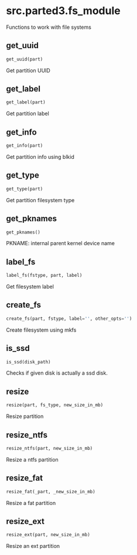 <h1 id="src.parted3.fs_module">src.parted3.fs_module</h1>

Functions to work with file systems
<h2 id="src.parted3.fs_module.get_uuid">get_uuid</h2>

```python
get_uuid(part)
```
Get partition UUID
<h2 id="src.parted3.fs_module.get_label">get_label</h2>

```python
get_label(part)
```
Get partition label
<h2 id="src.parted3.fs_module.get_info">get_info</h2>

```python
get_info(part)
```
Get partition info using blkid
<h2 id="src.parted3.fs_module.get_type">get_type</h2>

```python
get_type(part)
```
Get partition filesystem type
<h2 id="src.parted3.fs_module.get_pknames">get_pknames</h2>

```python
get_pknames()
```
PKNAME: internal parent kernel device name
<h2 id="src.parted3.fs_module.label_fs">label_fs</h2>

```python
label_fs(fstype, part, label)
```
Get filesystem label
<h2 id="src.parted3.fs_module.create_fs">create_fs</h2>

```python
create_fs(part, fstype, label='', other_opts='')
```
Create filesystem using mkfs
<h2 id="src.parted3.fs_module.is_ssd">is_ssd</h2>

```python
is_ssd(disk_path)
```
Checks if given disk is actually a ssd disk.
<h2 id="src.parted3.fs_module.resize">resize</h2>

```python
resize(part, fs_type, new_size_in_mb)
```
Resize partition
<h2 id="src.parted3.fs_module.resize_ntfs">resize_ntfs</h2>

```python
resize_ntfs(part, new_size_in_mb)
```
Resize a ntfs partition
<h2 id="src.parted3.fs_module.resize_fat">resize_fat</h2>

```python
resize_fat(_part, _new_size_in_mb)
```
Resize a fat partition
<h2 id="src.parted3.fs_module.resize_ext">resize_ext</h2>

```python
resize_ext(part, new_size_in_mb)
```
Resize an ext partition
